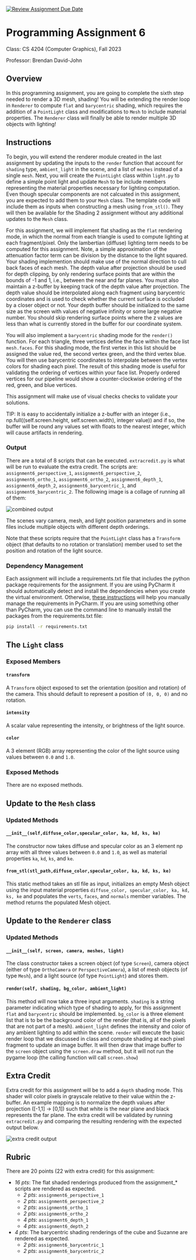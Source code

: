 [![Review Assignment Due Date](https://classroom.github.com/assets/deadline-readme-button-24ddc0f5d75046c5622901739e7c5dd533143b0c8e959d652212380cedb1ea36.svg)](https://classroom.github.com/a/YnIrxdIW)
# Programming Assignment 6

Class: CS 4204 (Computer Graphics), Fall 2023

Professor: Brendan David-John

## Overview

In this programming assignment, you are going to complete the sixth step needed to render a 3D mesh, shading! You will be extending the render loop in `Renderer` to compute `flat` and `barycentric` shading, which requires the addition of a `PointLight` class and modifications to `Mesh` to include material properties. The `Renderer` class will finally be able to render multiple 3D objects with lighting!

## Instructions
To begin, you will extend the renderer module created in the last assignment by updating the inputs to the `render` function that account for `shading` type, `ambient_light` in the scene, and a list of `meshes` instead of a single `mesh`. Next, you will create the `PointLight` class within `light.py` to define a simple point light and update `Mesh` to be include members representing the material properties necessary for lighting computation. Even though specular components are not calcuated in this assignment, you are expected to add them to your `Mesh` class. The template code will include them as inputs when constructing a mesh using `from_stl()`. They will then be available for the Shading 2 assignment without any additional updates to the `Mesh` class. 

For this assignment, we will implement flat shading as the `flat` rendering mode, in which the normal from each triangle is used to compute lighting at each fragment/pixel. Only the lambertian (diffuse) lighting term needs to be computed for this assignment. Note, a simple approximation of the attenuation factor term can be division by the distance to the light squared. Your shading implemention should make use of the normal direction to cull back faces of each mesh. The depth value after projection should be used for depth clipping, by only rendering surface points that are within the bounds of -1 and 1, i.e., between the near and far planes. You must also maintain a z-buffer by keeping track of the depth value after projection. The depth value should be interpolated along each fragment using barycentric coordinates and is used to check whether the current surface is occluded by a closer object or not. Your depth buffer should be initialized to the same size as the screen with values of negative infinity or some large negative number. You should skip rendering surface points where the z values are less than what is currently stored in the buffer for our coordinate system. 

You will also implement a `barycentric` shading mode for the `render()` function. For each triangle, three vertices define the face within the face list `mesh.faces`. For this shading mode, the first vertex in this list should be assigned the value red, the second vertex green, and the third vertex blue. You will then use barycentric coordinates to interpolate between the vertex colors for shading each pixel. The result of this shading mode is useful for validating the ordering of vertices within your face list. Properly ordered vertices for our pipeline would show a counter-clockwise ordering of the red, green, and blue vertices. 

This assignment will make use of visual checks checks to validate your solutions.

TIP: It is easy to accidentally initialize a z-buffer with an integer (i.e., np.full((self.screen.height, self.screen.width), integer value)) and if so, the buffer will be round any values set with floats to the nearest integer, which will cause artifacts in rendering. 



### Output

There are a total of 8 scripts that can be executed. `extracredit.py` is what will be run to evaluate the extra credit. The scripts are: `assignment6_perspective_1`, `assignment6_perspective_2`, `assignment6_ortho_1`, `assignment6_ortho_2`, `assignment6_depth_1`, `assignment6_depth_2`, `assignment6_barycentric_1`, and `assignment6_barycentric_2`. The following image is a collage of running all of them:

![combined output](combined_output.png)

The scenes vary camera, mesh, and light position parameters and in some files include multiple objects with different depth orderings.

Note that these scripts require that the `PointLight` class has a `Transform` object (that defaults to no 
rotation or translation) member used to set the position and rotation of the light source.

### Dependency Management
Each assignment will include a requirements.txt file that includes the python package requirements for the assignment. If you are using PyCharm it should automatically detect and install the dependencies when you create the virtual environment. Otherwise, [these instructions](https://www.jetbrains.com/help/pycharm/managing-dependencies.html#configure-requirements) will help you manually manage the requirements in PyCharm. If you are using something other than PyCharm, you can use the command line to manually install the packages from the requirements.txt file:

```bash
pip install -r requirements.txt
```

## The `Light` class

### Exposed Members

#### `transform`
A `Transform` object exposed to set the orientation (position and rotation) of the camera. This should default to represent a position of `(0, 0, 0)` and no rotation.

#### `intensity`
A scalar value representing the intensity, or brightness of the light source.

#### `color`
A 3 element (RGB) array representing the color of the light source using values between `0.0` and `1.0`.

### Exposed Methods
There are no exposed methods.

## Update to the `Mesh` class

### Updated Methods

#### `__init__(self,diffuse_color,specular_color, ka, kd, ks, ke)`
The constructor now takes diffuse and specular color as an 3 element np array with all three values between `0.0` and `1.0`, as well as material properties `ka`, `kd`, `ks`, and `ke`.

#### `from_stl(stl_path,diffuse_color,specular_color, ka, kd, ks, ke)`
This static method takes an stl file as input, initializes an empty Mesh object using the input material properties `diffuse_color, specular_color, ka, kd, ks, ke` and populates the `verts`, `faces`, and `normals` member variables. The method returns the populated Mesh object.

## Update to the `Renderer` class

### Updated Methods

#### `__init__(self, screen, camera, meshes, light)`
The class constructor takes a screen object (of type `Screen`), camera object (either of type `OrthoCamera` or `PerspectiveCamera`), a list of mesh objects (of type `Mesh`), and a light source (of type `PointLight`) and stores them.

#### `render(self, shading, bg_color, ambient_light)`
This method will now take a three input arguments. `shading` is a string parameter indicating which type of shading to apply, for this assignment `flat` and `barycentric` should be implemented. `bg_color` is a three element list that is to be the background color of the render (that is, all of the pixels that are not part of a mesh). `ambient_light` defines the intensity and color of any ambient lighting to add within the scene. `render` will execute the basic render loop that we discussed in class and compute shading at each pixel fragment to update an image buffer. It will then draw that image buffer to  the `screen` object using the `screen.draw` method, but it will not run the pygame loop (the calling function will call `screen.show`)

## Extra Credit
Extra credit for this assignment will be to add a `depth` shading mode. This shader will color pixels in grayscale relative to their value within the z-buffer. An example mapping is to normalize the depth values after projection ([-1,1] -> [0,1]) such that white is the near plane and black represents the far plane. The extra credit will be validated by running `extracredit.py` and comparing the resulting rendering with the expected output below.


![extra credit output](extracredit_output.png)



## Rubric
There are 20 points (22 with extra credit) for this assignment:
- *16 pts*: The flat shaded renderings produced from the assignment_* scripts are rendered as expected.
  - *2 pts*: `assignment6_perspective_1`
  - *2 pts*: `assignment6_perspective_2`
  - *2 pts*: `assignment6_ortho_1`
  - *2 pts*: `assignment6_ortho_2`
  - *4 pts*: `assignment6_depth_1`
  - *4 pts*: `assignment6_depth_2`
- *4 pts*:  The barycentric shading renderings of the cube and Suzanne are rendered as expected.
  - *2 pts*: `assignment6_barycentric_1`
  - *2 pts*: `assignment6_barycentric_2`

